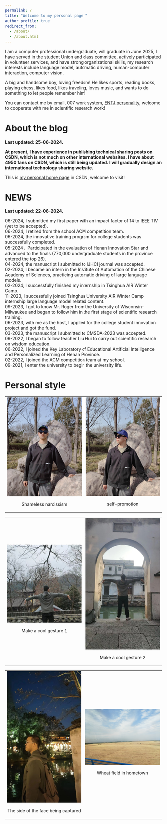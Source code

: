```yaml
---
permalink: /
title: "Welcome to my personal page."
author_profile: true
redirect_from: 
  - /about/
  - /about.html
---
```


I am a computer professional undergraduate, will graduate in June 2025, I have served in the student Union and class committee, actively participated in volunteer services, and have strong organizational skills, my research interests include language model, automatic driving, human-computer interaction, computer vision.

A big and handsome boy, loving freedom! He likes sports, reading books, playing chess, likes food, likes traveling, loves music, and wants to do something to let people remember him!

You can contact me by email, 007 work system, [ENTJ personality](https://en.wikipedia.org/wiki/Myers%E2%80%93Briggs_Type_Indicator), welcome to cooperate with me in scientific research work!

<!--
I studied at [Henan Normal University college of computer and information engineering](https://www.htu.edu.cn/cs/main.htm)
-->

# About the blog

**Last updated: 25-06-2024.**

**At present, I have experience in publishing technical sharing posts on CSDN, which is not much on other international websites. I have about 4950 fans on CSDN, which is still being updated. I will gradually design an international technology sharing website.**

This is [my personal home page](https://blog.csdn.net/weixin_62075168?spm=1010.2135.3001.5343) in CSDN, welcome to visit!



# NEWS

**Last updated: 22-06-2024.**



06-2024, I submitted my first paper with an impact factor of 14 to IEEE TIV (yet to be accepted).\
06-2024, I retired from the school ACM competition team.\
06-2024, the innovative training program for college students was successfully completed.\
05-2024，Participated in the evaluation of Henan Innovation Star and advanced to the finals (770,000 undergraduate students in the province entered the top 26).\
04-2024, the manuscript I submitted to IJHCI journal was accepted.\
02-2024, I became an intern in the Institute of Automation of the Chinese Academy of Sciences, practicing automatic driving of large language models.\
02-2024, I successfully finished my internship in Tsinghua AIR Winter Camp.\
11-2023, I successfully joined Tsinghua University AIR Winter Camp internship large language model related content.\
09-2023, I got to know Mr. Roger from the University of Wisconsin-Milwaukee and began to follow him in the first stage of scientific research training.\
06-2023, with me as the host, I applied for the college student innovation project and got the fund.\
03-2023, the manuscript I submitted to CMSDA-2023 was accepted.\
09-2022, I began to follow teacher Liu Hui to carry out scientific research on wisdom education.\
06-2022, I joined the Key Laboratory of Educational Artificial Intelligence and Personalized Learning of Henan Province.\
02-2022, I joined the ACM competition team at my school.\
09-2021, I enter the university to begin the university life.



# Personal style

<table>
  <tr>
    <td style="text-align: center;">
      <img src="https://raw.githubusercontent.com/ChuangqiLee/cql.github.io/master/images/lcq.jpg" width="300"/>
      <p>Shameless narcissism</p>
    </td>
    <td style="text-align: center;">
      <img src="https://raw.githubusercontent.com/ChuangqiLee/cql.github.io/master/images/lcq1.jpg" width="300"/>
      <p>self-promotion</p>
    </td>
  </tr>
</table>


<table>
  <tr>
    <td>
      <img src="https://raw.githubusercontent.com/ChuangqiLee/cql.github.io/master/images/lcq3.jpg" width="300"/>
      <p align="center">Make a cool gesture 1</p>
    </td>
    <td>
      <img src="https://raw.githubusercontent.com/ChuangqiLee/cql.github.io/master/images/lcq4.jpg" width="300"/>
      <p align="center">Make a cool gesture 2</p>
    </td>
  </tr>
</table>

<table>
  <tr>
    <td>
      <img src="https://raw.githubusercontent.com/ChuangqiLee/cql.github.io/master/images/cqcq.png" width="300"/>
      <p align="center">The side of the face being captured</p>
    </td>
    <td>
      <img src="https://raw.githubusercontent.com/ChuangqiLee/cql.github.io/master/images/lcq5.jpg" width="300"/>
      <p align="center">Wheat field in hometown</p>
    </td>
  </tr>
</table>
